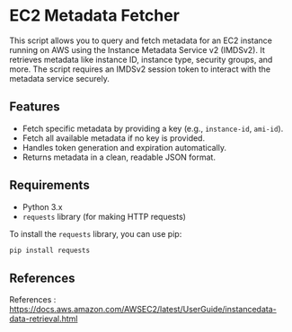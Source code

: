 # EC2 Metadata Fetcher

This script allows you to query and fetch metadata for an EC2 instance running on AWS using the Instance Metadata Service v2 (IMDSv2). It retrieves metadata like instance ID, instance type, security groups, and more. The script requires an IMDSv2 session token to interact with the metadata service securely.

## Features

- Fetch specific metadata by providing a key (e.g., `instance-id`, `ami-id`).
- Fetch all available metadata if no key is provided.
- Handles token generation and expiration automatically.
- Returns metadata in a clean, readable JSON format.
  
## Requirements

- Python 3.x
- `requests` library (for making HTTP requests)


To install the `requests` library, you can use pip:

```bash
pip install requests
```



## References

References : https://docs.aws.amazon.com/AWSEC2/latest/UserGuide/instancedata-data-retrieval.html